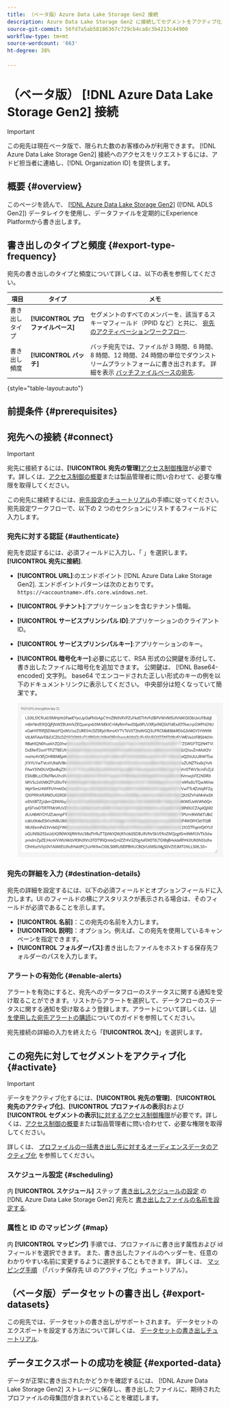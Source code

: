 ```yaml
---
title: （ベータ版）Azure Data Lake Storage Gen2 接続
description: Azure Data Lake Storage Gen2 に接続してセグメントをアクティブ化し、データセットを書き出す方法を説明します。
source-git-commit: 56fd7a5ab58186367c729cb4ca8c3b4213c44900
workflow-type: tm+mt
source-wordcount: '663'
ht-degree: 38%

---
```


# （ベータ版） [!DNL Azure Data Lake Storage Gen2] 接続

>[!IMPORTANT]
>
>この宛先は現在ベータ版で、限られた数のお客様のみが利用できます。 [!DNL Azure Data Lake Storage Gen2] 接続へのアクセスをリクエストするには、アドビ担当者に連絡し、[!DNL Organization ID] を提供します。

## 概要 {#overview}

このページを読んで、 [[!DNL Azure Data Lake Storage Gen2]](https://learn.microsoft.com/en-us/azure/storage/blobs/data-lake-storage-introduction) ([!DNL ADLS Gen2]) データレイクを使用し、データファイルを定期的にExperience Platformから書き出します。

## 書き出しのタイプと頻度 {#export-type-frequency}

宛先の書き出しのタイプと頻度について詳しくは、以下の表を参照してください。

| 項目 | タイプ | メモ |
---------|----------|---------|
| 書き出しタイプ | **[!UICONTROL プロファイルベース]** | セグメントのすべてのメンバーを、該当するスキーマフィールド（PPID など）と共に、 [宛先のアクティベーションワークフロー](/help/destinations/ui/activate-batch-profile-destinations.md#select-attributes). |
| 書き出し頻度 | **[!UICONTROL バッチ]** | バッチ宛先では、ファイルが 3 時間、6 時間、8 時間、12 時間、24 時間の単位でダウンストリームプラットフォームに書き出されます。 詳細を表示 [バッチファイルベースの宛先](/help/destinations/destination-types.md#file-based). |

{style=&quot;table-layout:auto&quot;}

## 前提条件 {#prerequisites}

## 宛先への接続 {#connect}

>[!IMPORTANT]
> 
>宛先に接続するには、**[!UICONTROL 宛先の管理]**[アクセス制御権限](/help/access-control/home.md#permissions)が必要です。詳しくは、[アクセス制御の概要](/help/access-control/ui/overview.md)または製品管理者に問い合わせて、必要な権限を取得してください。

この宛先に接続するには、[宛先設定のチュートリアル](/help/destinations/ui/connect-destination.md)の手順に従ってください。宛先設定ワークフローで、以下の 2 つのセクションにリストするフィールドに入力します。

### 宛先に対する認証 {#authenticate}

宛先を認証するには、必須フィールドに入力し、「 」を選択します。 **[!UICONTROL 宛先に接続]**.

* **[!UICONTROL URL]**:のエンドポイント [!DNL Azure Data Lake Storage Gen2]. エンドポイントパターンは次のとおりです。 `https://<accountname>.dfs.core.windows.net`.
* **[!UICONTROL テナント]**:アプリケーションを含むテナント情報。
* **[!UICONTROL サービスプリンシパル ID]**:アプリケーションのクライアント ID。
* **[!UICONTROL サービスプリンシパルキー]**:アプリケーションのキー。
* **[!UICONTROL 暗号化キー]**:必要に応じて、RSA 形式の公開鍵を添付して、書き出したファイルに暗号化を追加できます。 公開鍵は、 [!DNL Base64-encoded] 文字列。 base64 でエンコードされた正しい形式のキーの例を以下のドキュメントリンクに表示してください。 中央部分は短くなっていて簡潔です。

   ![UI での正しい形式と base64 で暗号化された PGP キーの例を示す画像](../../assets/catalog/cloud-storage/sftp/pgp-key.png)

### 宛先の詳細を入力 {#destination-details}

宛先の詳細を設定するには、以下の必須フィールドとオプションフィールドに入力します。UI のフィールドの横にアスタリスクが表示される場合は、そのフィールドが必須であることを示します。


* **[!UICONTROL 名前]**：この宛先の名前を入力します。
* **[!UICONTROL 説明]**：オプション。例えば、この宛先を使用しているキャンペーンを指定できます。
* **[!UICONTROL フォルダーパス]**:書き出したファイルをホストする保存先フォルダーのパスを入力します。

### アラートの有効化 {#enable-alerts}

アラートを有効にすると、宛先へのデータフローのステータスに関する通知を受け取ることができます。リストからアラートを選択して、データフローのステータスに関する通知を受け取るよう登録します。アラートについて詳しくは、[UI を使用した宛先アラートの購読](../../ui/alerts.md)についてのガイドを参照してください。

宛先接続の詳細の入力を終えたら「**[!UICONTROL 次へ]**」を選択します。

## この宛先に対してセグメントをアクティブ化 {#activate}

>[!IMPORTANT]
> 
>データをアクティブ化するには、**[!UICONTROL 宛先の管理]**、**[!UICONTROL 宛先のアクティブ化]**、**[!UICONTROL プロファイルの表示]**&#x200B;および&#x200B;**[!UICONTROL セグメントの表示]**[に対するアクセス制御権限](/help/access-control/home.md#permissions)が必要です。詳しくは、[アクセス制御の概要](/help/access-control/ui/overview.md)または製品管理者に問い合わせて、必要な権限を取得してください。

詳しくは、 [プロファイルの一括書き出し先に対するオーディエンスデータのアクティブ化](../../ui/activate-batch-profile-destinations.md) を参照してください。

### スケジュール設定 {#scheduling}

内 **[!UICONTROL スケジュール]** ステップ [書き出しスケジュールの設定](/help/destinations/ui/activate-batch-profile-destinations.md#scheduling) の [!DNL Azure Data Lake Storage Gen2] 宛先と [書き出したファイルの名前を設定する](/help/destinations/ui/activate-batch-profile-destinations.md#file-names).

### 属性と ID のマッピング {#map}

内 **[!UICONTROL マッピング]** 手順では、プロファイルに書き出す属性および id フィールドを選択できます。 また、書き出したファイルのヘッダーを、任意のわかりやすい名前に変更するように選択することもできます。 詳しくは、 [マッピング手順](/help/destinations/ui/activate-batch-profile-destinations.md#mapping) （「バッチ保存先 UI のアクティブ化」チュートリアル）。

## （ベータ版）データセットの書き出し {#export-datasets}

この宛先では、データセットの書き出しがサポートされます。 データセットのエクスポートを設定する方法について詳しくは、 [データセットの書き出しチュートリアル](/help/destinations/ui/export-datasets.md).

## データエクスポートの成功を検証 {#exported-data}

データが正常に書き出されたかどうかを確認するには、 [!DNL Azure Data Lake Storage Gen2] ストレージに保存し、書き出したファイルに、期待されたプロファイルの母集団が含まれていることを確認します。
